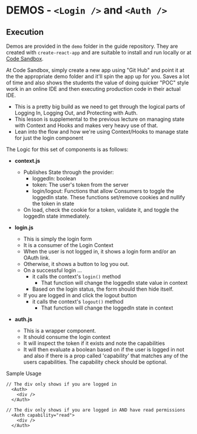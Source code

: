 # DEMOS -  `<Login />` and `<Auth />`

## Execution

Demos are provided in the `demo` folder in the guide repository. They are created with `create-react-app` and are suitable to install and run locally or at [Code Sandbox](http://codesandbox.io).  

At Code Sandbox, simply create a new app using "Git Hub" and point it at the the appropriate demo folder and it'll spin the app up for you. Saves a lot of time and also shows the students the value of doing quicker "POC" style work in an online IDE and then executing production code in their actual IDE.


* This is a pretty big build as we need to get through the logical parts of Logging In, Logging Out, and Protecting with Auth.
* This lesson is supplemental to the previous lecture on managing state with Context and Hooks and makes very heavy use of that.
* Lean into the flow and how we're using Context/Hooks to manage state for just the login component

The Logic for this set of components is as follows:

* **context.js**
  * Publishes State through the provider:
    * loggedIn: boolean
    * token: The user's token from the server
    * login/logout: Functions that allow Consumers to toggle the loggedIn state. These functions set/remove cookies and nullify the token in state
  * On load, check the cookie for a token, validate it, and toggle the loggedIn state immediately.

* **login.js**
  * This is simply the login form
  * It is a consumer of the Login Context
  * When the user is not logged in, it shows a login form and/or an OAuth link.
  * Otherwise, it shows a button to log you out.
  * On a successful login ...
    * it calls the context's `login()` method
      * That function will change the loggedIn state value in context
    * Based on the login status, the form should then hide itself.
  * If you are logged in and click the logout button
    * it calls the context's `logout()` method
      * That function will change the loggedIn state in context

* **auth.js**
  * This is a wrapper component.
  * It should consume the login context
  * It will inspect the token if it exists and note the capabilities
  * It will then evaluate a boolean based on if the user is logged in not and also if there is a prop called 'capability' that matches any of the users capabilities. The capability check should be optional.

Sample Usage

```
// The div only shows if you are logged in
  <Auth>
    <div />
  </Auth>

// The div only shows if you are logged in AND have read permissions
  <Auth capability="read">
    <div />
  </Auth>
```
